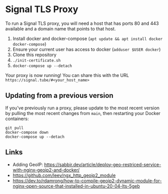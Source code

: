# Signal TLS Proxy

To run a Signal TLS proxy, you will need a host that has ports 80 and 443 available and a domain name that points to that host.

1. Install docker and docker-compose (`apt update && apt install docker docker-compose`)
1. Ensure your current user has access to docker (`adduser $USER docker`)
1. Clone this repository
1. `./init-certificate.sh`
1. `docker-compose up --detach`

Your proxy is now running! You can share this with the URL `https://signal.tube/#<your_host_name>`

## Updating from a previous version

If you've previously run a proxy, please update to the most recent version by pulling the most recent changes from `main`, then restarting your Docker containers:

```shell
git pull
docker-compose down
docker-compose up --detach
```

## Links

- Adding GeoIP: https://sabbir.dev/article/deploy-geo-restriced-service-with-nginx-geoip2-and-docker/
- https://github.com/leev/ngx_http_geoip2_module
- https://dev.to/rdamrong/how-to-compile-geoip2-dynamic-module-for-nginx-open-source-that-installed-in-ubuntu-20-04-lts-5geb
